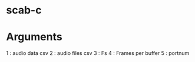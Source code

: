 # scab-c

# Arguments
1 : audio data csv
2 : audio files csv
3 : Fs
4 : Frames per buffer
5 : portnum